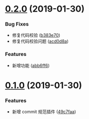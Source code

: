 # [0.2.0](https://github.com/ITxiaohao/vue-cli3-learn/compare/v0.1.0...v0.2.0) (2019-01-30)


### Bug Fixes

* 修复代码校验 ([b383e70](https://github.com/ITxiaohao/vue-cli3-learn/commit/b383e70))
* 修复代码校验问题 ([acd0d8a](https://github.com/ITxiaohao/vue-cli3-learn/commit/acd0d8a))


### Features

* 新增功能 ([abb6ff6](https://github.com/ITxiaohao/vue-cli3-learn/commit/abb6ff6))



# [0.1.0](https://github.com/ITxiaohao/vue-cli3-learn/compare/49c7faa...v0.1.0) (2019-01-30)


### Features

* 新增 commit 规范插件 ([49c7faa](https://github.com/ITxiaohao/vue-cli3-learn/commit/49c7faa))



